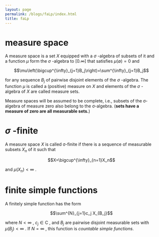```yaml
---
layout: page
permalink: /blogs/faLp/index.html
title: faLp
---
```


# measure space 
A measure space is a set $X$ equipped with a $\sigma$ -algebra of subsets of it and a function $\mu$ form the $\sigma$ -algebra to $[0.\infty]$ that satisfies $\mu(\emptyset) = 0$ and 

$$\mu\left(\bigcup^{\infty}_{j=1}B_j\right)=\sum^{\infty}_{j=1}B_j$$

for any sequence $B_j$ of pairwise disjoint elements of the $\sigma$ -algebra. The function $\mu$ is called a (positive) measure on $X$ and elements of the $\sigma$ -algebra of $X$ are called measure sets.

Measure spaces will be assumed to be complete, i.e., subsets of the σ-algebra of measure zero also belong to the σ-algebra. (**sets have a measure of zero are all measurable sets.**)

# $\sigma$ -finite
 A measure space $X$ is called σ-finite if there is a sequence of measurable subsets $X_n$ of it such that

 $$X=\bigcup^{\infty}_{n=1}X_n$$

 and $\mu(X_n)<\infty$ .

# finite simple functions
A finitely simple function has the form

$$\sum^{N}_{j=1}c_j X_{B_j}$$

where $N<\infty$ , $c_j\in\mathrm{C}$ , and $B_j$ are pairwise disjoint measurable sets with $\mu(B_j)<\infty$ . If $N=\infty$ , this function is *countable simple functions*.

